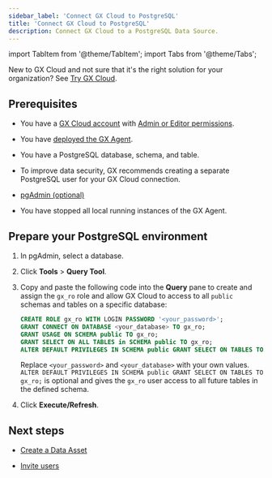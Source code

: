 ```yaml
---
sidebar_label: 'Connect GX Cloud to PostgreSQL'
title: 'Connect GX Cloud to PostgreSQL'
description: Connect GX Cloud to a PostgreSQL Data Source.
---
```


import TabItem from '@theme/TabItem';
import Tabs from '@theme/Tabs';

New to GX Cloud and not sure that it's the right solution for your organization? See [Try GX Cloud](../try_gx_cloud.md).

## Prerequisites

- You have a [GX Cloud account](https://greatexpectations.io/cloud) with [Admin or Editor permissions](../about_gx.md#roles-and-responsibilities).

- You have [deployed the GX Agent](../deploy_gx_agent.md).

- You have a PostgreSQL database, schema, and table.

- To improve data security, GX recommends creating a separate PostgreSQL user for your GX Cloud connection.

- [pgAdmin (optional)](https://www.pgadmin.org/download/)

- You have stopped all local running instances of the GX Agent.

## Prepare your PostgreSQL environment

1. In pgAdmin, select a database.

2. Click **Tools** > **Query Tool**.

3. Copy and paste the following code into the **Query** pane to create and assign the `gx_ro` role and allow GX Cloud to access to all `public` schemas and tables on a specific database:

   ```sql
   CREATE ROLE gx_ro WITH LOGIN PASSWORD '<your_password>';
   GRANT CONNECT ON DATABASE <your_database> TO gx_ro;
   GRANT USAGE ON SCHEMA public TO gx_ro;
   GRANT SELECT ON ALL TABLES in SCHEMA public TO gx_ro;
   ALTER DEFAULT PRIVILEGES IN SCHEMA public GRANT SELECT ON TABLES TO gx_ro;
   ```

   Replace `<your_password>` and `<your_database>` with your own values. `ALTER DEFAULT PRIVILEGES IN SCHEMA public GRANT SELECT ON TABLES TO gx_ro;` is optional and gives the `gx_ro` user access to all future tables in the defined schema.

4. Click **Execute/Refresh**.

## Next steps

- [Create a Data Asset](../data_assets/manage_data_assets.md#create-a-data-asset)

- [Invite users](../users/manage_users.md#invite-a-user)

